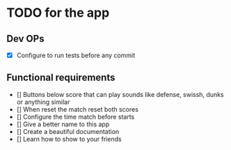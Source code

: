 # TODO for the app

## Dev OPs

-   [x] Configure to run tests before any commit

## Functional requirements

-   [] Buttons below score that can play sounds like defense, swissh, dunks or anything similar
-   [] When reset the match reset both scores
-   [] Configure the time match before starts
-   [] Give a better name to this app
-   [] Create a beautiful documentation
-   [] Learn how to show to your friends
